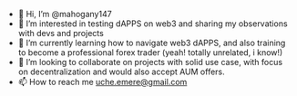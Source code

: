 - 👋 Hi, I’m @mahogany147
- 👀 I’m interested in testing dAPPS on web3 and sharing my observations with devs and projects
- 🌱 I’m currently learning how to navigate web3 dAPPS, and also training to become a professional forex trader (yeah! totally unrelated, i know!)
- 💞️ I’m looking to collaborate on projects with solid use case, with focus on decentralization and would also accept AUM offers.
- 📫 How to reach me uche.emere@gmail.com

<!---
mahogany147/mahogany147 is a ✨ special ✨ repository because its `README.md` (this file) appears on your GitHub profile.
You can click the Preview link to take a look at your changes.
--->
